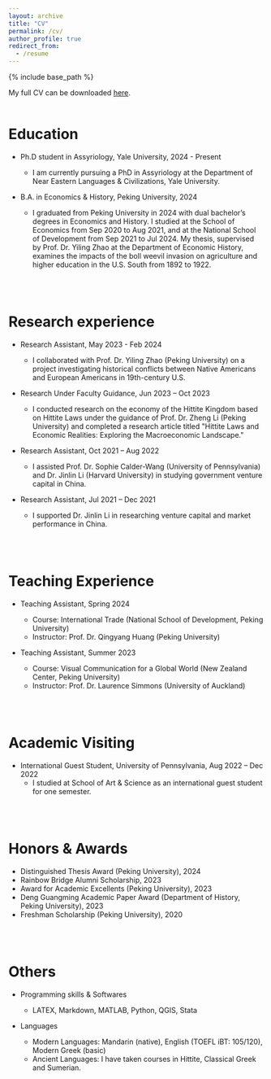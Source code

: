 ```yaml
---
layout: archive
title: "CV"
permalink: /cv/
author_profile: true
redirect_from:
  - /resume
---
```


{% include base_path %}

My full CV can be downloaded [here](https://drive.google.com/file/d/1xkr598dSrhiH00eznfy-wJNNZW1bSVDg/view?usp=sharing).
<br />
<br />

Education
======
* Ph.D student in Assyriology, Yale University, 2024 - Present
  * I am currently pursuing a PhD in Assyriology at the Department of Near Eastern Languages & Civilizations, Yale University.

* B.A. in Economics & History, Peking University, 2024
  * I graduated from Peking University in 2024 with dual bachelor’s degrees in Economics and History. I studied at the School of Economics from Sep 2020 to Aug 2021, and at the National School of Development from Sep 2021 to Jul 2024. My thesis, supervised by Prof. Dr. Yiling Zhao at the Department of Economic History, examines the impacts of the boll weevil invasion on agriculture and higher education in the U.S. South from 1892 to 1922.
<br />
<br />

Research experience
======
* Research Assistant, May 2023 - Feb 2024
  * I collaborated with Prof. Dr. Yiling Zhao (Peking University) on a project investigating historical conflicts between Native Americans and European Americans in 19th-century U.S.

* Research Under Faculty Guidance, Jun 2023 – Oct 2023
  * I conducted research on the economy of the Hittite Kingdom based on Hittite Laws under the guidance of Prof. Dr. Zheng Li (Peking University) and completed a research article titled "Hittite Laws and Economic Realities: Exploring the Macroeconomic Landscape."

* Research Assistant, Oct 2021 – Aug 2022
  * I assisted Prof. Dr. Sophie Calder-Wang (University of Pennsylvania) and Dr. Jinlin Li (Harvard University) in studying government venture capital in China.
 
* Research Assistant, Jul 2021 – Dec 2021
  * I supported Dr. Jinlin Li in researching venture capital and market performance in China.
<br />
<br />

Teaching Experience
======
* Teaching Assistant, Spring 2024
  * Course: International Trade (National School of Development, Peking University)
  * Instructor: Prof. Dr. Qingyang Huang (Peking University)

* Teaching Assistant, Summer 2023
  * Course: Visual Communication for a Global World (New Zealand Center, Peking University)
  * Instructor: Prof. Dr. Laurence Simmons (University of Auckland)
<br />
<br />

Academic Visiting
======
* International Guest Student, University of Pennsylvania, Aug 2022 – Dec 2022
  * I studied at School of Art & Science as an international guest student for one semester.
<br />
<br />

Honors & Awards
======
* Distinguished Thesis Award (Peking University), 2024
* Rainbow Bridge Alumni Scholarship, 2023
* Award for Academic Excellents (Peking University), 2023
* Deng Guangming Academic Paper Award (Department of History, Peking University), 2023
* Freshman Scholarship (Peking University), 2020
<br />
<br />

Others
======
* Programming skills & Softwares
  * LATEX, Markdown, MATLAB, Python, QGIS, Stata

* Languages
  * Modern Languages: Mandarin (native), English (TOEFL iBT: 105/120), Modern Greek (basic)
  * Ancient Languages: I have taken courses in Hittite, Classical Greek and Sumerian.
